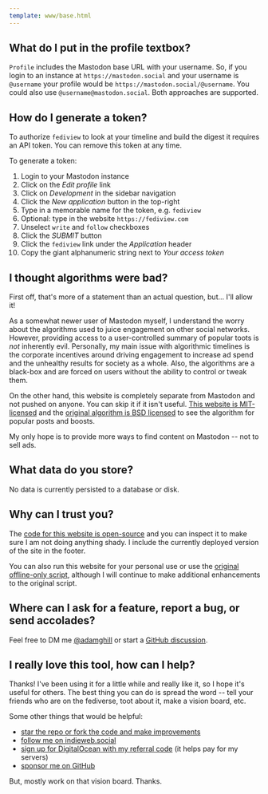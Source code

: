 ```yaml
---
template: www/base.html
---
```


## What do I put in the profile textbox?

`Profile` includes the Mastodon base URL with your username. So, if you login to an instance at `https://mastodon.social` and your username is `@username` your profile would be `https://mastodon.social/@username`. You could also use `@username@mastodon.social`. Both approaches are supported.

## How do I generate a token?

To authorize `fediview` to look at your timeline and build the digest it requires an API token. You can remove this token at any time.

To generate a token: 
1. Login to your Mastodon instance
1. Click on the *Edit profile* link
1. Click on *Development* in the sidebar navigation
1. Click the *New application* button in the top-right
1. Type in a memorable name for the token, e.g. `fediview`
1. Optional: type in the website `https://fediview.com`
1. Unselect `write` and `follow` checkboxes
1. Click the *SUBMIT* button
1. Click the `fediview` link under the *Application* header
1. Copy the giant alphanumeric string next to *Your access token*

## I thought algorithms were bad?

First off, that's more of a statement than an actual question, but... I'll allow it!

As a somewhat newer user of Mastodon myself, I understand the worry about the algorithms used to juice engagement on other social networks. However, providing access to a user-controlled summary of popular toots is *not* inherently evil. Personally, my main issue with algorithmic timelines is the corporate incentives around driving engagement to increase ad spend and the unhealthy results for society as a whole. Also, the algorithms are a black-box and are forced on users without the ability to control or tweak them.

On the other hand, this website is completely separate from Mastodon and not pushed on anyone. You can skip it if it isn't useful. [This website is MIT-licensed](https://github.com/adamghill/fediview) and the [original algorithm is BSD licensed](https://github.com/hodgesmr/mastodon_digest) to see the algorithm for popular posts and boosts.

My only hope is to provide more ways to find content on Mastodon -- not to sell ads.

## What data do you store?

No data is currently persisted to a database or disk.

## Why can I trust you?

The [code for this website is open-source](https://github.com/adamghill/fediview) and you can inspect it to make sure I am not doing anything shady. I include the currently deployed version of the site in the footer.

You can also run this website for your personal use or use the [original offline-only script](https://github.com/hodgesmr/mastodon_digest), although I will continue to make additional enhancements to the original script.

## Where can I ask for a feature, report a bug, or send accolades?

Feel free to DM me [@adamghill](https://indieweb.social/@adamghill) or start a [GitHub discussion](https://github.com/adamghill/fediview/discussions).

## I really love this tool, how can I help?

Thanks! I've been using it for a little while and really like it, so I hope it's useful for others. The best thing you can do is spread the word -- tell your friends who are on the fediverse, toot about it, make a vision board, etc.

Some other things that would be helpful:

- [star the repo or fork the code and make improvements](https://github.com/adamghill/fediview)
- [follow me on indieweb.social](https://indieweb.social/@adamghill)
- [sign up for DigitalOcean with my referral code](https://m.do.co/c/617d629f56c0) (it helps pay for my servers)
- [sponsor me on GitHub](https://github.com/sponsors/adamghill)

But, mostly work on that vision board. Thanks.
